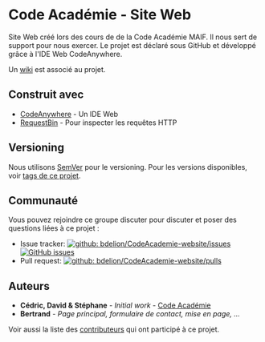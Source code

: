# Code Académie - Site Web

Site Web créé lors des cours de de la Code Académie MAIF.
Il nous sert de support pour nous exercer.
Le projet est déclaré sous GitHub et développé grâce à l'IDE Web CodeAnywhere.

Un [wiki](https://github.com/bdelion/CodeAcademie-website/wiki) est associé au projet.

## Construit avec

* [CodeAnywhere](https://codeanywhere.com/) - Un IDE Web
* [RequestBin](https://requestb.in/) - Pour inspecter les requêtes HTTP

## Versioning

Nous utilisons [SemVer](http://semver.org/) pour le versioning. Pour les versions disponibles, voir [tags de ce projet](https://github.com/bdelion/website/tags). 

## Communauté

Vous pouvez rejoindre ce groupe discuter pour discuter et poser des questions liées à ce projet : 

- Issue tracker: [![github: bdelion/CodeAcademie-website/issues](https://img.shields.io/github/issues/bdelion/CodeAcademie-website.svg)](https://github.com/bdelion/CodeAcademie-website/issues)
[![GitHub issues](https://img.shields.io/github/issues/bdelion/CodeAcademie-website.svg)](https://github.com/bdelion/CodeAcademie-website/issues)
- Pull request: [![github: bdelion/CodeAcademie-website/pulls](https://img.shields.io/github/issues-pr/bdelion/CodeAcademie-website.svg)](https://github.com/bdelion/CodeAcademie-website/pulls)

## Auteurs

* **Cédric, David & Stéphane** - *Initial work* - [Code Académie](https://github.com/code-academie/website)
* **Bertrand** - *Page principal, formulaire de contact, mise en page, ...*

Voir aussi la liste des [contributeurs](https://github.com/bdelion/CodeAcademie-website/contributors) qui ont participé à ce projet.
